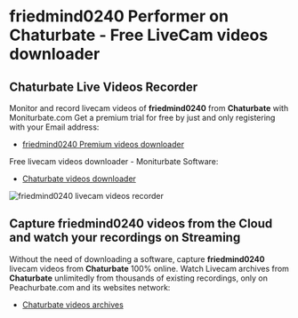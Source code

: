# friedmind0240 Performer on Chaturbate - Free LiveCam videos downloader

## Chaturbate Live Videos Recorder

Monitor and record livecam videos of **friedmind0240** from **Chaturbate** with Moniturbate.com
Get a premium trial for free by just and only registering with your Email address:
* [friedmind0240 Premium videos downloader](https://moniturbate.com/request-demo-licence-key.html)

Free livecam videos downloader - Moniturbate Software:
* [Chaturbate videos downloader](https://moniturbate.com/moniturbate-download-software.html)

![friedmind0240 livecam videos recorder](https://peachurnet.com/templates/moniturbate-software.png)


## Capture friedmind0240 videos from the Cloud and watch your recordings on Streaming

Without the need of downloading a software, capture **friedmind0240** livecam videos from **Chaturbate** 100% online.
Watch Livecam archives from **Chaturbate** unlimitedly from thousands of existing recordings, only on Peachurbate.com and its websites network:
* [Chaturbate videos archives](https://peachurnet.com/)